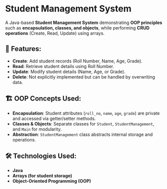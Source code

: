 # Student Management System

A Java-based **Student Management System** demonstrating **OOP principles** such as **encapsulation, classes, and objects**, while performing **CRUD operations** (Create, Read, Update) using arrays.

## 🚀 Features:
- **Create**: Add student records (Roll Number, Name, Age, Grade).
- **Read**: Retrieve student details using Roll Number.
- **Update**: Modify student details (Name, Age, or Grade).
- **Delete**: Not explicitly implemented but can be handled by overwriting data.

## 🏗 OOP Concepts Used:
- **Encapsulation**: Student attributes (`roll_no`, `name`, `age`, `grade`) are private and accessed via getter/setter methods.
- **Classes & Objects**: Separate classes for `Student`, `StudentManagement`, and `Main` for modularity.
- **Abstraction**: `StudentManagement` class abstracts internal storage and operations.

## 🛠 Technologies Used:
- **Java**
- **Arrays (for student storage)**
- **Object-Oriented Programming (OOP)**
